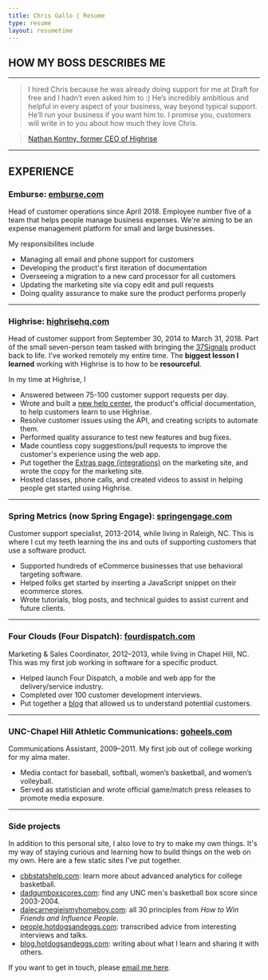 ```yaml
--- 
title: Chris Gallo | Resume
type: resume
layout: resumetime
---
```


HOW MY BOSS DESCRIBES ME
----------

* * * * *

> I hired Chris because he was already doing support for me at Draft for free and I hadn’t even asked him to :) He’s incredibly ambitious and helpful in every aspect of your business, way beyond typical support. He’ll run your business if you want him to. I promise you, customers will write in to you about how much they love Chris. 

> [Nathan Kontny, former CEO of Highrise](https://medium.com/@natekontny/moving-on-from-highrise-94fb26df67e7) 

* * * * *

EXPERIENCE
----------

### Emburse: [emburse.com](https://www.emburse.com/)

Head of customer operations since April 2018. Employee number five of a team that helps people manage business expenses. We're aiming to be an expense management platform for small and large businesses. 

My responsibilites include 

-   Managing all email and phone support for customers
-   Developing the product's first iteration of documentation
-   Overseeing a migration to a new card processor for all customers
-   Updating the marketing site via copy edit and pull requests 
-   Doing quality assurance to make sure the product performs properly

* * * * *

### Highrise: [highrisehq.com](http://highrisehq.com)

Head of customer support from September 30, 2014 to March 31, 2018. Part of the small
seven-person team tasked with bringing the
[37Signals](https://signalvnoise.com/posts/3770-big-news-for-highrise)
product back to life. I've worked remotely my entire time. The
**biggest lesson I learned** working with Highrise is to how to be
**resourceful**.

In my time at Highrise, I

-   Answered between 75-100 customer support requests per day.
-   Wrote and built a [new help
    center](http://blog.hotdogsandeggs.com/advice-from-the-future/), the
    product's official documentation, to help customers learn to use
    Highrise.
-   Resolve customer issues using the API, and creating scripts to
    automate them.
-   Performed quality assurance to test new features and bug fixes.
-   Made countless copy suggestions/pull requests to improve the
    customer's experience using the web app.
-   Put together the [Extras page
    (integrations)](https://highrisehq.com/extras/) on the marketing
    site, and wrote the copy for the marketing site.
-   Hosted classes, phone calls, and created videos to assist in helping
    people get started using Highrise.

* * * * *

### Spring Metrics (now Spring Engage): [springengage.com](http://www.springengage.com/)

Customer support specialist, 2013-2014, while living in Raleigh, NC.
This is where I cut my teeth learning the ins and outs of supporting
customers that use a software product.

-   Supported hundreds of eCommerce businesses that use behavioral
    targeting software.
-   Helped folks get started by inserting a JavaScript snippet on their
    ecommerce stores.
-   Wrote tutorials, blog posts, and technical guides to assist current
    and future clients.

* * * * *

### Four Clouds (Four Dispatch): [fourdispatch.com](http://fourdispatch.com/)

Marketing & Sales Coordinator, 2012–2013, while living in Chapel Hill,
NC. This was my first job working in software for a specific product.

-   Helped launch Four Dispatch, a mobile and web app for the
    delivery/service industry.
-   Completed over 100 customer development interviews.
-   Put together a [blog](http://fourdispatch.com/blog/) that allowed us
    to understand potential customers.

* * * * *

### UNC-Chapel Hill Athletic Communications: [goheels.com](http://www.goheels.com/)

Communications Assistant, 2009–2011. My first job out of college working
for my alma mater.

-   Media contact for baseball, softball, women’s basketball, and
    women’s volleyball.
-   Served as statistician and wrote official game/match press releases
    to promote media exposure.

* * * * *

### Side projects

In addition to this personal site, I also love to try to make my own
things. It's my way of staying curious and learning how to build things
on the web on my own. Here are a few static sites I've put together.

-   [cbbstatshelp.com](https://cbbstatshelp.com): learn more about
    advanced analytics for college basketball.
-   [dadgumboxscores.com](https://dadgumboxscores.com): find any UNC
    men's basketball box score since 2003-2004.
-   [dalecarnegieismyhomeboy.com](https://hotdogsandeggs.com/dale/):
    all 30 principles from *How to Win Friends and Influence People*.
-   [people.hotdogsandeggs.com](http://people.hotdogsandeggs.com/):
    transcribed advice from interesting interviews and talks.
-   [blog.hotdogsandeggs.com](http://blog.hotdogsandeggs.com/): writing
    about what I learn and sharing it with others.

If you want to get in touch, please [email me
here](mailto:christopher.joseph.gallo@gmail.com).
